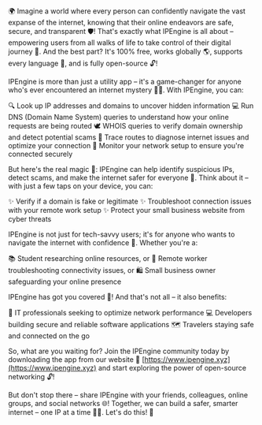 🌍 Imagine a world where every person can confidently navigate the vast expanse of the internet, knowing that their online endeavors are safe, secure, and transparent 🛡️! That's exactly what IPEngine is all about – empowering users from all walks of life to take control of their digital journey 💪. And the best part? It's 100% free, works globally 🌎, supports every language 💬, and is fully open-source 🔓!

IPEngine is more than just a utility app – it's a game-changer for anyone who's ever encountered an internet mystery 🕵️‍♀️. With IPEngine, you can:

🔍 Look up IP addresses and domains to uncover hidden information
💻 Run DNS (Domain Name System) queries to understand how your online requests are being routed
🕊 WHOIS queries to verify domain ownership and detect potential scams
📍 Trace routes to diagnose internet issues and optimize your connection
📡 Monitor your network setup to ensure you're connected securely

But here's the real magic 🔮: IPEngine can help identify suspicious IPs, detect scams, and make the internet safer for everyone 🚀. Think about it – with just a few taps on your device, you can:

✨ Verify if a domain is fake or legitimate
✨ Troubleshoot connection issues with your remote work setup
✨ Protect your small business website from cyber threats

IPEngine is not just for tech-savvy users; it's for anyone who wants to navigate the internet with confidence 🌟. Whether you're a:

📚 Student researching online resources, or
🏢 Remote worker troubleshooting connectivity issues, or
🛍️ Small business owner safeguarding your online presence

IPEngine has got you covered 🌈! And that's not all – it also benefits:

👥 IT professionals seeking to optimize network performance
💻 Developers building secure and reliable software applications
🗺️ Travelers staying safe and connected on the go

So, what are you waiting for? Join the IPEngine community today by downloading the app from our website 📲 [https://www.ipengine.xyz](https://www.ipengine.xyz) and start exploring the power of open-source networking 🔓!

But don't stop there – share IPEngine with your friends, colleagues, online groups, and social networks 🌐! Together, we can build a safer, smarter internet – one IP at a time 💪🔥. Let's do this! 🚀
